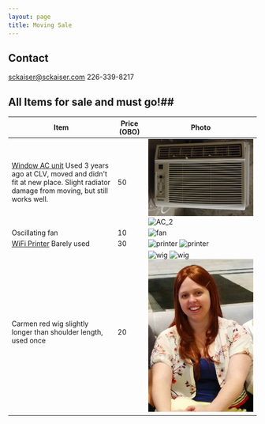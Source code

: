 ```yaml
---
layout: page
title: Moving Sale
---
```

## Contact ##

<a href="mailto:sckaiser@sckaiser.com" target="_top">sckaiser@sckaiser.com</a>
226-339-8217

## All Items for sale and must go!##

|Item                                    |Price (OBO)|Photo |
|------------------------------------------------------------------------------|-----|-----------------------------------|
| [Window AC unit](https://www.danby.com/products/window-air-conditioners/dac10011e/) Used 3 years ago at CLV, moved and didn't fit at new place. Slight radiator damage from moving, but still works well. | 50  | ![AC_1](/public/media/photos/AC_front.jpg) ![AC_2](/public/media/photos/AC_back.jpg)  |
| Oscillating fan | 10  | ![fan](/public/media/photos/fan.jpg) |
| [WiFi Printer](http://www.epson.ca/cgi-bin/ceStore/jsp/Product.do?sku=C11CB23205) Barely used | 30 | ![printer](/public/media/photos/printer_1.jpg) ![printer](/public/media/photos/printer_2.jpg) |
|Carmen red wig slightly longer than shoulder length, used once | 20 | ![wig](/public/media/photos/wig_1.jpg) ![wig](/public/media/photos/wig_2.jpg) ![wig](/public/media/photos/wig_3.jpg) |



